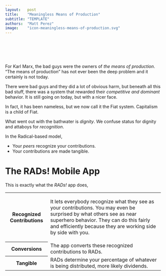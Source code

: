 ```yaml
---
layout:   post
title:    "Meaningless Means of Production"
subtitle: "TEMPLATE"
authors:  "Matt Perez"
image:    "icon-meaningless-means-of-production.svg"
---
```


<div style="display:none;">
 <p>It used to be that the bad guys were the owners of <em>the means of production</em>, but that is not the problem. Not today.</p>
</div>

<h1>&nbsp;</h1>
 <p>For Karl Marx, the bad guys were the owners of <em>the means of production</em>. &ldquo;The means of production&rdquo; has not ever been the deep problem and it certainly is not today.</p>
 <p>There were bad guys and they did a lot of obvious harm, but beneath all this bad stuff, there was a system that rewarded their <em>competitive and dominant</em> behavior. It is still going on today, but with a nicer face.</p>
 <p>In fact, it has been nameless, but we now call it the <span class="_paradigm">Fiat</span> system. Capitalism is a child of <span class="_paradigm">Fiat</span>.</p>
 <p>What went out with the bathwater is <em>dignity</em>. We confuse status for dignity and attaboys for <em>recognition</em>.</p>
 <p>In the <span class="_paradigm">Radical</span>-based model,</p>
 <ul>
  <li>Your <em>peers</em> recognize your contributions.</li>
  <li>Your contributions are made tangible.</li>
 </ul>

<h1>The RADs! Mobile App</h1>
 <p>This is exactly what the <em>RADs!</em> app does,</p>
  <div class="_center">
   <table class="_h2table">
    <tr>
     <th>Recognized Contributions</th>
     <td>
      <p>It lets everybody recognize what they see as your contributions. You may even be surprised by what others see as near superhero behavior. They can do this fairly and efficiently because they are working side by side with you.</p>
     </td>
    </tr>
    <tr>
     <th>Conversions</th>
     <td>The app converts these recognized contributions to <span class="_paradigm">RAD</span>s.</td>
    </tr>
    <tr>
     <th>Tangible</th>
     <td><span class="_paradigm">RAD</span>s determine your percentage of whatever is being distributed, more likely dividends.</td>
    </tr>
   </table>
  </div>